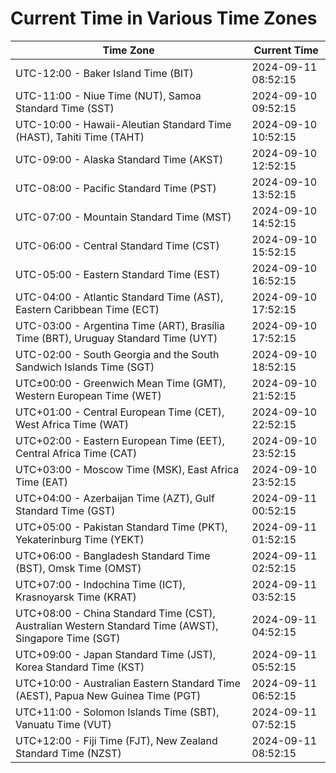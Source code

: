 # Current Time in Various Time Zones

| Time Zone | Current Time |
|-----------|--------------|
| UTC-12:00 - Baker Island Time (BIT) | 2024-09-11 08:52:15 |
| UTC-11:00 - Niue Time (NUT), Samoa Standard Time (SST) | 2024-09-10 09:52:15 |
| UTC-10:00 - Hawaii-Aleutian Standard Time (HAST), Tahiti Time (TAHT) | 2024-09-10 10:52:15 |
| UTC-09:00 - Alaska Standard Time (AKST) | 2024-09-10 12:52:15 |
| UTC-08:00 - Pacific Standard Time (PST) | 2024-09-10 13:52:15 |
| UTC-07:00 - Mountain Standard Time (MST) | 2024-09-10 14:52:15 |
| UTC-06:00 - Central Standard Time (CST) | 2024-09-10 15:52:15 |
| UTC-05:00 - Eastern Standard Time (EST) | 2024-09-10 16:52:15 |
| UTC-04:00 - Atlantic Standard Time (AST), Eastern Caribbean Time (ECT) | 2024-09-10 17:52:15 |
| UTC-03:00 - Argentina Time (ART), Brasília Time (BRT), Uruguay Standard Time (UYT) | 2024-09-10 17:52:15 |
| UTC-02:00 - South Georgia and the South Sandwich Islands Time (SGT) | 2024-09-10 18:52:15 |
| UTC±00:00 - Greenwich Mean Time (GMT), Western European Time (WET) | 2024-09-10 21:52:15 |
| UTC+01:00 - Central European Time (CET), West Africa Time (WAT) | 2024-09-10 22:52:15 |
| UTC+02:00 - Eastern European Time (EET), Central Africa Time (CAT) | 2024-09-10 23:52:15 |
| UTC+03:00 - Moscow Time (MSK), East Africa Time (EAT) | 2024-09-10 23:52:15 |
| UTC+04:00 - Azerbaijan Time (AZT), Gulf Standard Time (GST) | 2024-09-11 00:52:15 |
| UTC+05:00 - Pakistan Standard Time (PKT), Yekaterinburg Time (YEKT) | 2024-09-11 01:52:15 |
| UTC+06:00 - Bangladesh Standard Time (BST), Omsk Time (OMST) | 2024-09-11 02:52:15 |
| UTC+07:00 - Indochina Time (ICT), Krasnoyarsk Time (KRAT) | 2024-09-11 03:52:15 |
| UTC+08:00 - China Standard Time (CST), Australian Western Standard Time (AWST), Singapore Time (SGT) | 2024-09-11 04:52:15 |
| UTC+09:00 - Japan Standard Time (JST), Korea Standard Time (KST) | 2024-09-11 05:52:15 |
| UTC+10:00 - Australian Eastern Standard Time (AEST), Papua New Guinea Time (PGT) | 2024-09-11 06:52:15 |
| UTC+11:00 - Solomon Islands Time (SBT), Vanuatu Time (VUT) | 2024-09-11 07:52:15 |
| UTC+12:00 - Fiji Time (FJT), New Zealand Standard Time (NZST) | 2024-09-11 08:52:15 |

